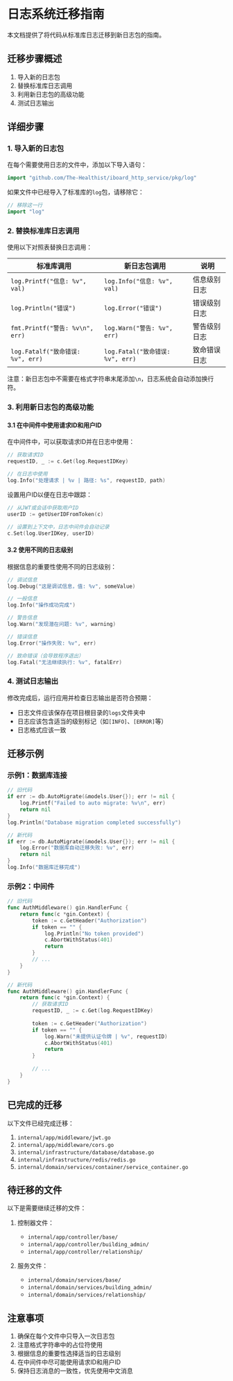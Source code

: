 # 日志系统迁移指南

本文档提供了将代码从标准库日志迁移到新日志包的指南。

## 迁移步骤概述

1. 导入新的日志包
2. 替换标准库日志调用
3. 利用新日志包的高级功能
4. 测试日志输出

## 详细步骤

### 1. 导入新的日志包

在每个需要使用日志的文件中，添加以下导入语句：

```go
import "github.com/The-Healthist/iboard_http_service/pkg/log"
```

如果文件中已经导入了标准库的`log`包，请移除它：

```go
// 移除这一行
import "log"
```

### 2. 替换标准库日志调用

使用以下对照表替换日志调用：

| 标准库调用 | 新日志包调用 | 说明 |
|----------|------------|------|
| `log.Printf("信息: %v", val)` | `log.Info("信息: %v", val)` | 信息级别日志 |
| `log.Println("错误")` | `log.Error("错误")` | 错误级别日志 |
| `fmt.Printf("警告: %v\n", err)` | `log.Warn("警告: %v", err)` | 警告级别日志 |
| `log.Fatalf("致命错误: %v", err)` | `log.Fatal("致命错误: %v", err)` | 致命错误日志 |

注意：新日志包中不需要在格式字符串末尾添加`\n`，日志系统会自动添加换行符。

### 3. 利用新日志包的高级功能

#### 3.1 在中间件中使用请求ID和用户ID

在中间件中，可以获取请求ID并在日志中使用：

```go
// 获取请求ID
requestID, _ := c.Get(log.RequestIDKey)

// 在日志中使用
log.Info("处理请求 | %v | 路径: %s", requestID, path)
```

设置用户ID以便在日志中跟踪：

```go
// 从JWT或会话中获取用户ID
userID := getUserIDFromToken(c)

// 设置到上下文中，日志中间件会自动记录
c.Set(log.UserIDKey, userID)
```

#### 3.2 使用不同的日志级别

根据信息的重要性使用不同的日志级别：

```go
// 调试信息
log.Debug("这是调试信息，值: %v", someValue)

// 一般信息
log.Info("操作成功完成")

// 警告信息
log.Warn("发现潜在问题: %v", warning)

// 错误信息
log.Error("操作失败: %v", err)

// 致命错误（会导致程序退出）
log.Fatal("无法继续执行: %v", fatalErr)
```

### 4. 测试日志输出

修改完成后，运行应用并检查日志输出是否符合预期：

- 日志文件应该保存在项目根目录的`logs`文件夹中
- 日志应该包含适当的级别标记（如`[INFO]`、`[ERROR]`等）
- 日志格式应该一致

## 迁移示例

### 示例1：数据库连接

```go
// 旧代码
if err := db.AutoMigrate(&models.User{}); err != nil {
    log.Printf("Failed to auto migrate: %v\n", err)
    return nil
}
log.Println("Database migration completed successfully")

// 新代码
if err := db.AutoMigrate(&models.User{}); err != nil {
    log.Error("数据库自动迁移失败: %v", err)
    return nil
}
log.Info("数据库迁移完成")
```

### 示例2：中间件

```go
// 旧代码
func AuthMiddleware() gin.HandlerFunc {
    return func(c *gin.Context) {
        token := c.GetHeader("Authorization")
        if token == "" {
            log.Println("No token provided")
            c.AbortWithStatus(401)
            return
        }
        // ...
    }
}

// 新代码
func AuthMiddleware() gin.HandlerFunc {
    return func(c *gin.Context) {
        // 获取请求ID
        requestID, _ := c.Get(log.RequestIDKey)
        
        token := c.GetHeader("Authorization")
        if token == "" {
            log.Warn("未提供认证令牌 | %v", requestID)
            c.AbortWithStatus(401)
            return
        }
        
        // ...
    }
}
```

## 已完成的迁移

以下文件已经完成迁移：

1. `internal/app/middleware/jwt.go`
2. `internal/app/middleware/cors.go`
3. `internal/infrastructure/database/database.go`
4. `internal/infrastructure/redis/redis.go`
5. `internal/domain/services/container/service_container.go`

## 待迁移的文件

以下是需要继续迁移的文件：

1. 控制器文件：
   - `internal/app/controller/base/`
   - `internal/app/controller/building_admin/`
   - `internal/app/controller/relationship/`

2. 服务文件：
   - `internal/domain/services/base/`
   - `internal/domain/services/building_admin/`
   - `internal/domain/services/relationship/`

## 注意事项

1. 确保在每个文件中只导入一次日志包
2. 注意格式字符串中的占位符使用
3. 根据信息的重要性选择适当的日志级别
4. 在中间件中尽可能使用请求ID和用户ID
5. 保持日志消息的一致性，优先使用中文消息 
